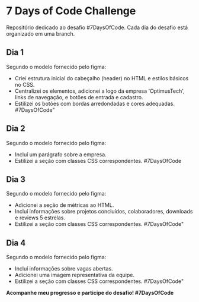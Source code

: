 
# 7 Days of Code Challenge

Repositório dedicado ao desafio #7DaysOfCode. Cada dia do desafio está organizado em uma branch.

## Dia 1
Segundo o modelo fornecido pelo figma:
-  Criei estrutura inicial do cabeçalho (header) no HTML e estilos básicos no CSS.
- Centralizei os elementos, adicionei a logo da empresa 'OptimusTech', links de navegação, e botões de entrada e cadastro.
- Estilizei os botões com bordas arredondadas e cores adequadas. #7DaysOfCode"
## Dia 2
Segundo o modelo fornecido pelo figma:
-  Incluí um parágrafo sobre a empresa.
- Estilizei a seção com classes CSS correspondentes. #7DaysOfCode

## Dia 3
Segundo o modelo fornecido pelo figma:
- Adicionei a seção de métricas ao HTML.
- Incluí informações sobre projetos concluídos, colaboradores, downloads e reviews 5 estrelas. 
- Estilizei a seção com classes CSS correspondentes. #7DaysOfCode"

## Dia 4
Segundo o modelo fornecido pelo figma:
- Incluí informações sobre vagas abertas. 
- Adicionei uma imagem representativa da equipe. 
- Estilizei a seção com classes CSS correspondentes. #7DaysOfCode"

**Acompanhe meu progresso e participe do desafio! #7DaysOfCode**
